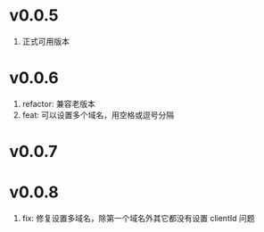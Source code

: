 # v0.0.5
1. 正式可用版本

# v0.0.6
1. refactor: 兼容老版本
2. feat: 可以设置多个域名，用空格或逗号分隔

# v0.0.7
# v0.0.8
1. fix: 修复设置多域名，除第一个域名外其它都没有设置 clientId 问题